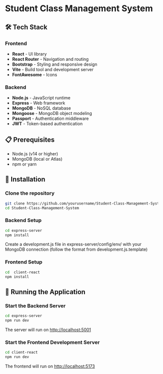 # Student Class Management System

## 🛠️ Tech Stack

### Frontend

- **React** - UI library
- **React Router** - Navigation and routing
- **Bootstrap** - Styling and responsive design
- **Vite** - Build tool and development server
- **FontAwesome** - Icons

### Backend

- **Node.js** - JavaScript runtime
- **Express** - Web framework
- **MongoDB** - NoSQL database
- **Mongoose** - MongoDB object modeling
- **Passport** - Authentication middleware
- **JWT** - Token-based authentication

## 📋 Prerequisites

- Node.js (v14 or higher)
- MongoDB (local or Atlas)
- npm or yarn

## 🔧 Installation

### Clone the repository

```bash
git clone https://github.com/yourusername/Student-Class-Management-System.git
cd Student-Class-Management-System
```

### Backend Setup

```bash
cd express-server
npm install
```

Create a development.js file in express-server/config/env/ with your MongoDB connection
(follow the format from development.js.template)

### Frontend Setup

```bash
cd  client-react
npm install
```

## 🚀 Running the Application

### Start the Backend Server

```bash
cd express-server
npm run dev
```

The server will run on <http://localhost:5001>

### Start the Frontend Development Server

```bash
cd client-react
npm run dev
```

The frontend will run on <http://localhost:5173>
